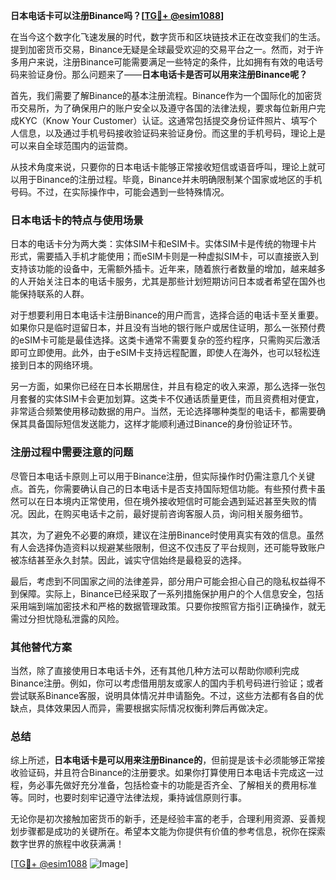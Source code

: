 **日本电话卡可以注册Binance吗？[[TG💪+ @esim1088](https://t.me/s/esim1088)]**

在当今这个数字化飞速发展的时代，数字货币和区块链技术正在改变我们的生活。提到加密货币交易，Binance无疑是全球最受欢迎的交易平台之一。然而，对于许多用户来说，注册Binance可能需要满足一些特定的条件，比如拥有有效的电话号码来验证身份。那么问题来了——**日本电话卡是否可以用来注册Binance呢？**

首先，我们需要了解Binance的基本注册流程。Binance作为一个国际化的加密货币交易所，为了确保用户的账户安全以及遵守各国的法律法规，要求每位新用户完成KYC（Know Your Customer）认证。这通常包括提交身份证件照片、填写个人信息，以及通过手机号码接收验证码来验证身份。而这里的手机号码，理论上是可以来自全球范围内的运营商。

从技术角度来说，只要你的日本电话卡能够正常接收短信或语音呼叫，理论上就可以用于Binance的注册过程。毕竟，Binance并未明确限制某个国家或地区的手机号码。不过，在实际操作中，可能会遇到一些特殊情况。

### 日本电话卡的特点与使用场景

日本的电话卡分为两大类：实体SIM卡和eSIM卡。实体SIM卡是传统的物理卡片形式，需要插入手机才能使用；而eSIM卡则是一种虚拟SIM卡，可以直接嵌入到支持该功能的设备中，无需额外插卡。近年来，随着旅行者数量的增加，越来越多的人开始关注日本的电话卡服务，尤其是那些计划短期访问日本或者希望在国外也能保持联系的人群。

对于想要利用日本电话卡注册Binance的用户而言，选择合适的电话卡至关重要。如果你只是临时逗留日本，并且没有当地的银行账户或居住证明，那么一张预付费的eSIM卡可能是最佳选择。这类卡通常不需要复杂的签约程序，只需购买后激活即可立即使用。此外，由于eSIM卡支持远程配置，即使人在海外，也可以轻松连接到日本的网络环境。

另一方面，如果你已经在日本长期居住，并且有稳定的收入来源，那么选择一张包月套餐的实体SIM卡会更加划算。这类卡不仅通话质量更佳，而且资费相对便宜，非常适合频繁使用移动数据的用户。当然，无论选择哪种类型的电话卡，都需要确保其具备国际短信发送能力，这样才能顺利通过Binance的身份验证环节。

### 注册过程中需要注意的问题

尽管日本电话卡原则上可以用于Binance注册，但实际操作时仍需注意几个关键点。首先，你需要确认自己的日本电话卡是否支持国际短信功能。有些预付费卡虽然可以在日本境内正常使用，但在境外接收短信时可能会遇到延迟甚至失败的情况。因此，在购买电话卡之前，最好提前咨询客服人员，询问相关服务细节。

其次，为了避免不必要的麻烦，建议在注册Binance时使用真实有效的信息。虽然有人会选择伪造资料以规避某些限制，但这不仅违反了平台规则，还可能导致账户被冻结甚至永久封禁。因此，诚实守信始终是最稳妥的选择。

最后，考虑到不同国家之间的法律差异，部分用户可能会担心自己的隐私权益得不到保障。实际上，Binance已经采取了一系列措施保护用户的个人信息安全，包括采用端到端加密技术和严格的数据管理政策。只要你按照官方指引正确操作，就无需过分担忧隐私泄露的风险。

### 其他替代方案

当然，除了直接使用日本电话卡外，还有其他几种方法可以帮助你顺利完成Binance注册。例如，你可以考虑借用朋友或家人的国内手机号码进行验证；或者尝试联系Binance客服，说明具体情况并申请豁免。不过，这些方法都有各自的优缺点，具体效果因人而异，需要根据实际情况权衡利弊后再做决定。

### 总结

综上所述，**日本电话卡是可以用来注册Binance的**，但前提是该卡必须能够正常接收验证码，并且符合Binance的注册要求。如果你打算使用日本电话卡完成这一过程，务必事先做好充分准备，包括检查卡的功能是否齐全、了解相关的费用标准等。同时，也要时刻牢记遵守法律法规，秉持诚信原则行事。

无论你是初次接触加密货币的新手，还是经验丰富的老手，合理利用资源、妥善规划步骤都是成功的关键所在。希望本文能为你提供有价值的参考信息，祝你在探索数字世界的旅程中收获满满！

[[TG💪+ @esim1088](https://t.me/s/esim1088) ![Image](https://i.postimg.cc/4NQfJmqS/Snipaste-2025-05-13-00-14-12.png)]